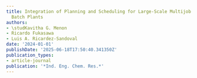 ```yaml
---
title: Integration of Planning and Scheduling for Large-Scale Multijob Multitasking
  Batch Plants
authors:
- \studKavitha G. Menon
- Ricardo Fukasawa
- Luis A. Ricardez-Sandoval
date: '2024-01-01'
publishDate: '2025-06-18T17:50:40.341350Z'
publication_types:
- article-journal
publication: '*Ind. Eng. Chem. Res.*'
---
```

